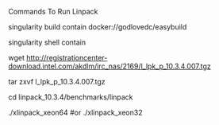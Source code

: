 Commands To Run Linpack

singularity build contain docker://godlovedc/easybuild

singularity shell contain

wget http://registrationcenter-download.intel.com/akdlm/irc_nas/2169/l_lpk_p_10.3.4.007.tgz

tar zxvf l_lpk_p_10.3.4.007.tgz

cd linpack_10.3.4/benchmarks/linpack

./xlinpack_xeon64 #or ./xlinpack_xeon32
